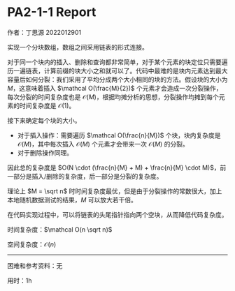 # PA2-1-1 Report

作者：丁思源 2022012901

实现一个分块数组，数组之间采用链表的形式连接。

对于同一个块内的插入、删除和查询都非常简单，对于某个元素的块定位只需要遍历一遍链表，计算前缀的块大小之和就可以了。代码中最难的是块内元素达到最大容量后如何分裂：我们采用了平均分成两个大小相同的块的方法。假设块的大小为 $M$，这意味着插入 $\mathcal O(\frac{M}{2})$ 个元素才会造成一次分裂操作，每次分裂的时间复杂度也是 $\mathcal O(M)$，根据均摊分析的思想，分裂操作均摊到每个元素的时间复杂度是 $\mathcal O(1)$。

接下来确定每个块的大小。

- 对于插入操作：需要遍历 $\mathcal O(\frac{n}{M})$ 个块，块内复杂度是 $\mathcal O(M)$，其中每次插入 $\mathcal O(M)$ 个元素才会带来一次 $\mathcal O(M)$ 的分裂。
- 对于删除操作同理。

因此总的复杂度是 $O(N \cdot (\frac{n}{M} + M) + \frac{n}{M} \cdot M)$，前一部分是插入/删除的复杂度，后一部分是分裂的复杂度。

理论上 $M = \sqrt n$ 时时间复杂度最优，但是由于分裂操作的常数很大，加上本地随机数据测试的结果，$M$ 可以放大若干倍。

在代码实现过程中，可以将链表的头尾指针指向两个空块，从而降低代码复杂度。

时间复杂度：$\mathcal O(n \sqrt n)$

空间复杂度：$\mathcal O(n)$

---

困难和参考资料：无

用时：1h
